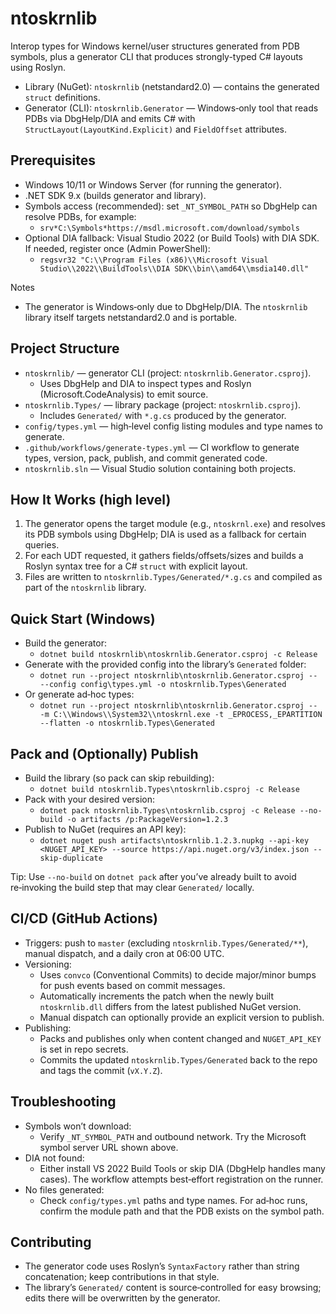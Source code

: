 # ntoskrnlib

Interop types for Windows kernel/user structures generated from PDB symbols, plus a generator CLI that produces strongly-typed C# layouts using Roslyn.

- Library (NuGet): `ntoskrnlib` (netstandard2.0) — contains the generated `struct` definitions.
- Generator (CLI): `ntoskrnlib.Generator` — Windows‑only tool that reads PDBs via DbgHelp/DIA and emits C# with `StructLayout(LayoutKind.Explicit)` and `FieldOffset` attributes.

## Prerequisites
- Windows 10/11 or Windows Server (for running the generator).
- .NET SDK 9.x (builds generator and library).
- Symbols access (recommended): set `_NT_SYMBOL_PATH` so DbgHelp can resolve PDBs, for example:
  - `srv*C:\Symbols*https://msdl.microsoft.com/download/symbols`
- Optional DIA fallback: Visual Studio 2022 (or Build Tools) with DIA SDK. If needed, register once (Admin PowerShell):
  - `regsvr32 "C:\\Program Files (x86)\\Microsoft Visual Studio\\2022\\BuildTools\\DIA SDK\\bin\\amd64\\msdia140.dll"`

Notes
- The generator is Windows‑only due to DbgHelp/DIA. The `ntoskrnlib` library itself targets netstandard2.0 and is portable.

## Project Structure
- `ntoskrnlib/` — generator CLI (project: `ntoskrnlib.Generator.csproj`).
  - Uses DbgHelp and DIA to inspect types and Roslyn (Microsoft.CodeAnalysis) to emit source.
- `ntoskrnlib.Types/` — library package (project: `ntoskrnlib.csproj`).
  - Includes `Generated/` with `*.g.cs` produced by the generator.
- `config/types.yml` — high‑level config listing modules and type names to generate.
- `.github/workflows/generate-types.yml` — CI workflow to generate types, version, pack, publish, and commit generated code.
- `ntoskrnlib.sln` — Visual Studio solution containing both projects.

## How It Works (high level)
1. The generator opens the target module (e.g., `ntoskrnl.exe`) and resolves its PDB symbols using DbgHelp; DIA is used as a fallback for certain queries.
2. For each UDT requested, it gathers fields/offsets/sizes and builds a Roslyn syntax tree for a C# `struct` with explicit layout.
3. Files are written to `ntoskrnlib.Types/Generated/*.g.cs` and compiled as part of the `ntoskrnlib` library.

## Quick Start (Windows)
- Build the generator:
  - `dotnet build ntoskrnlib\ntoskrnlib.Generator.csproj -c Release`
- Generate with the provided config into the library’s `Generated` folder:
  - `dotnet run --project ntoskrnlib\ntoskrnlib.Generator.csproj -- --config config\types.yml -o ntoskrnlib.Types\Generated`
- Or generate ad‑hoc types:
  - `dotnet run --project ntoskrnlib\ntoskrnlib.Generator.csproj -- -m C:\\Windows\\System32\\ntoskrnl.exe -t _EPROCESS,_EPARTITION --flatten -o ntoskrnlib.Types\Generated`

## Pack and (Optionally) Publish
- Build the library (so pack can skip rebuilding):
  - `dotnet build ntoskrnlib.Types\ntoskrnlib.csproj -c Release`
- Pack with your desired version:
  - `dotnet pack ntoskrnlib.Types\ntoskrnlib.csproj -c Release --no-build -o artifacts /p:PackageVersion=1.2.3`
- Publish to NuGet (requires an API key):
  - `dotnet nuget push artifacts\ntoskrnlib.1.2.3.nupkg --api-key <NUGET_API_KEY> --source https://api.nuget.org/v3/index.json --skip-duplicate`

Tip: Use `--no-build` on `dotnet pack` after you’ve already built to avoid re‑invoking the build step that may clear `Generated/` locally.

## CI/CD (GitHub Actions)
- Triggers: push to `master` (excluding `ntoskrnlib.Types/Generated/**`), manual dispatch, and a daily cron at 06:00 UTC.
- Versioning:
  - Uses `convco` (Conventional Commits) to decide major/minor bumps for push events based on commit messages.
  - Automatically increments the patch when the newly built `ntoskrnlib.dll` differs from the latest published NuGet version.
  - Manual dispatch can optionally provide an explicit version to publish.
- Publishing:
  - Packs and publishes only when content changed and `NUGET_API_KEY` is set in repo secrets.
  - Commits the updated `ntoskrnlib.Types/Generated` back to the repo and tags the commit (`vX.Y.Z`).

## Troubleshooting
- Symbols won’t download:
  - Verify `_NT_SYMBOL_PATH` and outbound network. Try the Microsoft symbol server URL shown above.
- DIA not found:
  - Either install VS 2022 Build Tools or skip DIA (DbgHelp handles many cases). The workflow attempts best‑effort registration on the runner.
- No files generated:
  - Check `config/types.yml` paths and type names. For ad‑hoc runs, confirm the module path and that the PDB exists on the symbol path.

## Contributing
- The generator code uses Roslyn’s `SyntaxFactory` rather than string concatenation; keep contributions in that style.
- The library’s `Generated/` content is source‑controlled for easy browsing; edits there will be overwritten by the generator.

